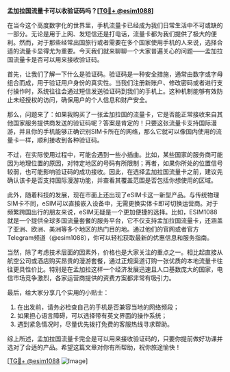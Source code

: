 **孟加拉国流量卡可以收验证码吗？[[TG💪+ @esim1088](https://t.me/s/esim1088)]**

在当今这个高度数字化的世界里，手机流量卡已经成为我们日常生活中不可或缺的一部分。无论是用于上网、发短信还是打电话，流量卡都为我们提供了极大的便利。然而，对于那些经常出国旅行或者需要在多个国家使用手机的人来说，选择合适的流量卡显得尤为重要。今天我们就来聊聊一个大家普遍关心的问题——孟加拉国流量卡是否可以用来接收验证码。

首先，让我们了解一下什么是验证码。验证码是一种安全措施，通常由数字或字母组合而成，用于验证用户身份的真实性。当我们注册新账户、修改密码或者进行支付操作时，系统往往会通过短信发送验证码到我们的手机上。这种机制能够有效防止未经授权的访问，确保用户的个人信息和财产安全。

那么，问题来了：如果我购买了一张孟加拉国的流量卡，它是否能正常接收来自其他国家服务提供商发送的验证码呢？答案是肯定的！只要这张流量卡支持国际漫游，并且你的手机能够正确识别SIM卡所在的网络，那么它就可以像国内使用的流量卡一样，顺利接收到各种验证码。

不过，在实际使用过程中，可能会遇到一些小插曲。比如，某些国家的服务商可能因为地理位置的原因，对特定地区的号码有所限制；再者，如果你所处的位置信号较弱，也可能影响验证码的成功接收。因此，在选择孟加拉国流量卡之前，建议先确认该卡是否支持国际漫游功能，并查看其覆盖范围是否包括你想使用的区域。

此外，随着科技的发展，现在市面上还出现了eSIM卡这一新型产品。与传统物理SIM卡不同，eSIM可以直接嵌入设备中，无需更换实体卡即可切换运营商。对于频繁跨国出行的朋友来说，eSIM无疑是一个更加便捷的选择。比如，ESIM1088就是一个提供全球多国流量套餐的服务平台，它不仅支持孟加拉国流量卡，还涵盖了亚洲、欧洲、美洲等多个地区的热门目的地。通过他们的官网或者官方Telegram频道（@esim1088），你可以轻松获取最新的优惠信息和服务指南。

当然，除了考虑技术层面的因素外，价格也是大家关注的重点之一。相比起直接从航空公司或酒店购买昂贵的漫游套餐，通过正规渠道订购一张优质的本地流量卡往往更具性价比。特别是在孟加拉这样一个经济发展迅速且人口基数庞大的国家，电信市场竞争激烈，各家运营商提供的资费方案都非常有吸引力。

最后，给大家分享几个实用的小贴士：
1. 在出发前，请务必检查自己的手机是否兼容当地的网络频段；
2. 如果担心语言障碍，可以选择带有英文界面的操作系统；
3. 遇到紧急情况时，尽量优先拨打免费的客服热线寻求帮助。

综上所述，孟加拉国流量卡完全是可以用来接收验证码的，只要你提前做好功课并选对了合适的产品。希望这篇文章对你有所帮助，祝你旅途愉快！

[[TG💪+ @esim1088](https://t.me/s/esim1088) ![Image](https://i.postimg.cc/4NQfJmqS/Snipaste-2025-05-13-00-14-12.png)]